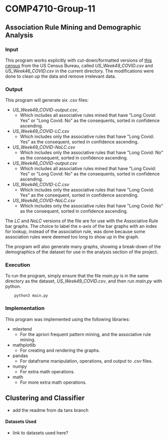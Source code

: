 # COMP4710-Group-11
## Association Rule Mining and Demographic Analysis
### Input
This program works explicitly with cut-down/formatted versions of [this census](https://www.census.gov/programs-surveys/household-pulse-survey/datasets.html) from the US Census Bureau, called _US_Week49_COVID.csv_  and _US_Week46_COVID.csv_ in the current directory.
The modifications were done to clean up the data and remove irrelevant data. 
### Output
This program will generate six .csv files:
* _US_Week49_COVID-output.csv_,
  * Which includes all associative rules mined that have "Long Covid: Yes" or "Long Covid: No" as the consequents, sorted in confidence ascending.
* _US_Week49_COVID-LC.csv_
  * Which includes only the associative rules that have "Long Covid: Yes" as the consequent, sorted in confidence ascending.
* _US_Week49_COVID-NoLC.csv_
  * Which includes only the associative rules that have "Long Covid: No" as the consequent, sorted in confidence ascending.
* _US_Week46_COVID-output.csv_
   * Which includes all associative rules mined that have "Long Covid: Yes" or "Long Covid: No" as the consequents, sorted in confidence ascending.
* _US_Week46_COVID-LC.csv_
  * Which includes only the associative rules that have "Long Covid: Yes" as the consequent, sorted in confidence ascending.
* _US_Week46_COVID-NoLC.csv_
  * Which includes only the associative rules that have "Long Covid: No" as the consequent, sorted in confidence ascending.

The *LC* and *NoLC* versions of the file are for use with the Associative Rule bar graphs. The choice to label the x-axis of the bar graphs with an index for lookup, instead of the association rule, was done because some association rules were deemed too long to show up in the graph.

The program will also generate many graphs, showing a break-down of the demographics of the dataset for use in the analysis section of the project.

### Execution
To run the program, simply ensure that the file *main.py* is in the same directory as the dataset, *US_Week49_COVID.csv*, and then run *main.py* with python.

        python3 main.py
### Implementation
This program was implemented using the following libraries:
* mlextend
  * For the apriori frequent pattern mining, and the associative rule mining.
* mathplotlib
  * For creating and rendering the graphs.
* pandas
  * For dataframe manipulation, operations, and output to *.csv* files.
* numpy
  * For extra math operations.
* math
  * For more extra math operations.

## Clustering and Classifier
- add the readme from da tans branch
#### Datasets Used
- link to datasets used here?

